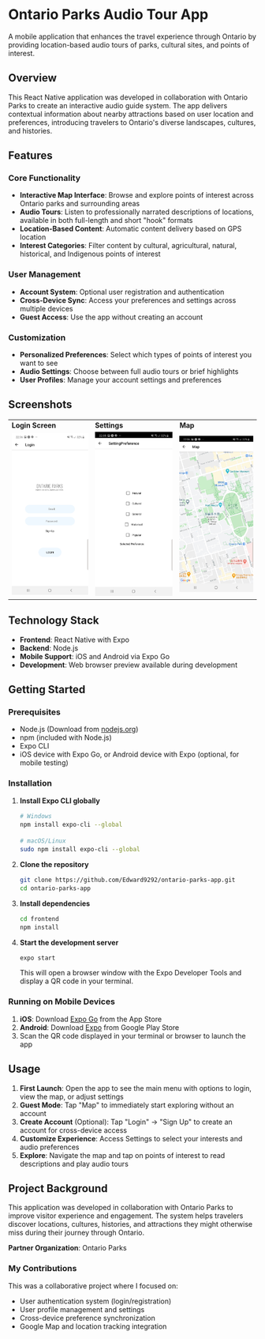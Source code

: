 # Ontario Parks Audio Tour App

A mobile application that enhances the travel experience through Ontario by providing location-based audio tours of parks, cultural sites, and points of interest.

## Overview

This React Native application was developed in collaboration with Ontario Parks to create an interactive audio guide system. The app delivers contextual information about nearby attractions based on user location and preferences, introducing travelers to Ontario's diverse landscapes, cultures, and histories.

## Features

### Core Functionality

- **Interactive Map Interface**: Browse and explore points of interest across Ontario parks and surrounding areas
- **Audio Tours**: Listen to professionally narrated descriptions of locations, available in both full-length and short "hook" formats
- **Location-Based Content**: Automatic content delivery based on GPS location
- **Interest Categories**: Filter content by cultural, agricultural, natural, historical, and Indigenous points of interest

### User Management

- **Account System**: Optional user registration and authentication
- **Cross-Device Sync**: Access your preferences and settings across multiple devices
- **Guest Access**: Use the app without creating an account

### Customization

- **Personalized Preferences**: Select which types of points of interest you want to see
- **Audio Settings**: Choose between full audio tours or brief highlights
- **User Profiles**: Manage your account settings and preferences

## Screenshots

<table>
  <tr>
    <td><b>Login Screen</b></td>
    <td><b>Settings</b></td>
    <td><b>Map</b></td>
  </tr>
  <tr>
    <td><img src="frontend/demo/login.jpg" width="200"/></td>
    <td><img src="frontend/demo/settings.jpg" width="200"/></td>
    <td><img src="frontend/demo/map.jpg" width="200"/></td>
  </tr>
</table>

## Technology Stack

- **Frontend**: React Native with Expo
- **Backend**: Node.js
- **Mobile Support**: iOS and Android via Expo Go
- **Development**: Web browser preview available during development

## Getting Started

### Prerequisites

- Node.js (Download from [nodejs.org](https://nodejs.org/en/download/))
- npm (included with Node.js)
- Expo CLI
- iOS device with Expo Go, or Android device with Expo (optional, for mobile testing)

### Installation

1. **Install Expo CLI globally**

   ```bash
   # Windows
   npm install expo-cli --global
   
   # macOS/Linux
   sudo npm install expo-cli --global
   ```

2. **Clone the repository**

   ```bash
   git clone https://github.com/Edward9292/ontario-parks-app.git
   cd ontario-parks-app
   ```

3. **Install dependencies**

   ```bash
   cd frontend
   npm install
   ```

4. **Start the development server**

   ```bash
   expo start
   ```

   This will open a browser window with the Expo Developer Tools and display a QR code in your terminal.

### Running on Mobile Devices

1. **iOS**: Download [Expo Go](https://apps.apple.com/app/expo-go/id982107779) from the App Store
2. **Android**: Download [Expo](https://play.google.com/store/apps/details?id=host.exp.exponent) from Google Play Store
3. Scan the QR code displayed in your terminal or browser to launch the app

## Usage

1. **First Launch**: Open the app to see the main menu with options to login, view the map, or adjust settings
2. **Guest Mode**: Tap "Map" to immediately start exploring without an account
3. **Create Account** (Optional): Tap "Login" → "Sign Up" to create an account for cross-device access
4. **Customize Experience**: Access Settings to select your interests and audio preferences
5. **Explore**: Navigate the map and tap on points of interest to read descriptions and play audio tours

## Project Background

This application was developed in collaboration with Ontario Parks to improve visitor experience and engagement. The system helps travelers discover locations, cultures, histories, and attractions they might otherwise miss during their journey through Ontario.

**Partner Organization**: Ontario Parks

### My Contributions

This was a collaborative project where I focused on:
- User authentication system (login/registration)
- User profile management and settings
- Cross-device preference synchronization
- Google Map and location tracking integration

